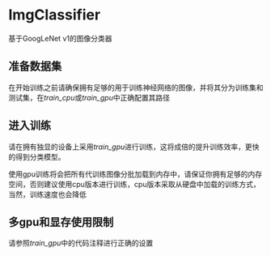 # ImgClassifier
基于GoogLeNet v1的图像分类器
## 准备数据集
在开始训练之前请确保拥有足够的用于训练神经网络的图像，并将其分为训练集和测试集，在*train_cpu*或*train_gpu*中正确配置其路径
## 进入训练
请在拥有独显的设备上采用*train_gpu*进行训练，这将成倍的提升训练效率，更快的得到分类模型。  
  
使用gpu训练将会把所有代训练图像分批加载到内存中，请保证你拥有足够的内存空间，否则建议使用cpu版本进行训练，cpu版本采取从硬盘中加载的训练方式，当然，训练速度也会降低
## 多gpu和显存使用限制
请参照*train_gpu*中的代码注释进行正确的设置
